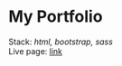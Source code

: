 # My Portfolio
Stack: <i>html, bootstrap, sass</i><br>
Live page: <a href="https://kathbo.github.io/portfolio/">link</a> <br>
